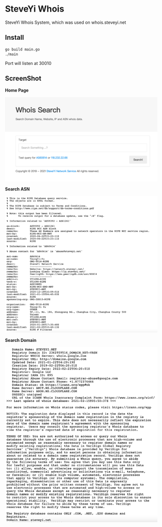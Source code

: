 # SteveYi Whois

SteveYi Whois System, which was used on whois.steveyi.net

## Install

```
go build main.go
./main
```
Port will listen at 30010

## ScreenShot

**Home Page**

[![](https://raw.githubusercontent.com/SteveYi-LAB/SteveYi-Whois/main/image/index.png)](https://whois.steveyi.net)

**Search ASN**

![](https://raw.githubusercontent.com/SteveYi-LAB/SteveYi-Whois/main/image/as60614.png)

**Search Domain**

![](https://raw.githubusercontent.com/SteveYi-LAB/SteveYi-Whois/main/image/steveyi.net.png)
